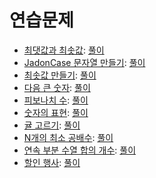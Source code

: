 연습문제
===

- [최댓값과 최솟값](https://programmers.co.kr/learn/courses/30/lessons/12939): [풀이](./12939.java)
- [JadonCase 문자열 만들기](https://programmers.co.kr/learn/courses/30/lessons/12951): [풀이](./12951.java)
- [최솟값 만들기](https://programmers.co.kr/learn/courses/30/lessons/12941): [풀이](./12941.java)
- [다음 큰 숫자](https://programmers.co.kr/learn/courses/30/lessons/12911): [풀이](./12911.java)
- [피보나치 수](https://programmers.co.kr/learn/courses/30/lessons/12945): [풀이](./12945.java)
- [숫자의 표현](https://programmers.co.kr/learn/courses/30/lessons/12924): [풀이](./12924.java)
- [귤 고르기](https://programmers.co.kr/learn/courses/30/lessons/12982): [풀이](./12982.java)
- [N개의 최소 공배수](https://programmers.co.kr/learn/courses/30/lessons/12953): [풀이](./12953.java)
- [연속 부분 수열 합의 개수](https://programmers.co.kr/learn/courses/30/lessons/131701): [풀이](./131701.java)
- [할인 행사](https://programmers.co.kr/learn/courses/30/lessons/131127): [풀이](./131127.java)
